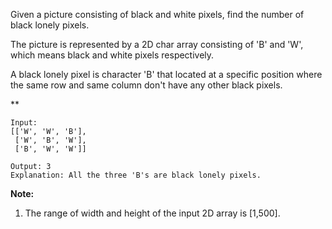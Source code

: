 Given a picture consisting of black and white pixels, find the number of black lonely pixels.

The picture is represented by a 2D char array consisting of 'B' and 'W', which means black and white pixels respectively.

A black lonely pixel is character 'B' that located at a specific position where the same row and same column don't have any other black pixels.

**
```
Input: 
[['W', 'W', 'B'],
 ['W', 'B', 'W'],
 ['B', 'W', 'W']]

Output: 3
Explanation: All the three 'B's are black lonely pixels.
```
**Note:**
1. The range of width and height of the input 2D array is [1,500].

